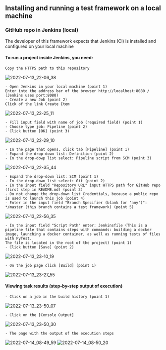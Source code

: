 ## Installing and running a test framework on a local machine
### GitHub repo in Jenkins (local)
The developer of this framework expects that Jenkins (CI) is installed and configured on your local machine
#### To run a project inside Jenkins, you need:
```shell
Copy the HTTPS path to this repository
```
![2022-07-13_22-06_38](https://user-images.githubusercontent.com/59145841/178812825-2535ac6c-c087-447f-a321-d7438e1b840d.png)
```shell
- Open Jenkins in your local machine (point 1)
Enter into the address bar of the browser http://localhost:8080 / (Jenkins uses port:8080) 
- Create a new Job (point 2)
Click of the link Create Item 
```
![2022-07-13_22-25_11](https://user-images.githubusercontent.com/59145841/178815590-5352d7d2-0a4e-433b-98d8-5563c137577f.png)
```shell
- Fill input field with name of job (required field) (point 1)
- Choose type job: Pipeline (point 2)
- Click button [OK] (point 3)
```
![2022-07-13_22-29_10](https://user-images.githubusercontent.com/59145841/178816503-ac566223-be28-4f95-b1f5-6304887805ed.png)
```shell
- In the page that opens, click tab [Pipeline] (point 1)
- Expand the drop-down list: Definition (point 2)
- In the drop-dowp list select: Pipeline script from SCM (point 3)
```
![2022-07-13_22-35_44](https://user-images.githubusercontent.com/59145841/178818485-23d36038-e9a3-4397-b182-15a8a40e9cb7.png)
```shell
- Expand the drop-down list: SCM (point 1)
- In the drop-down list select: Git (point 2)
- In the input field "Repository URL" input HTTPS path for GitHub repo (first step in README.md) (point 3)
- Do not change the drop-down list Credentials, because a public repo is used to launch this job (point 4)
- Enter in the input field "Branch Specifier (blank for 'any')": */master (this branch contains a test framework) (point 5)
```
![2022-07-13_22-56_35](https://user-images.githubusercontent.com/59145841/178825428-60334f3f-dd56-42dd-a518-4fd61555363c.png)
```shell
- In the input field "Script Path" enter: Jenkinsfile (This is a pipeline file that contains steps with commands: building a docker image, launching a docker container, as well as running tests of files with PyTest.
The file is located in the root of the project) (point 1)
- Click button [Save] (point 2)
```
![2022-07-13_23-10_19](https://user-images.githubusercontent.com/59145841/178829082-a5219d79-c5b8-4e85-95e3-790f582bcd84.png)
```shell
- On the job page click [Build] (point 1)
```
![2022-07-13_23-27_55](https://user-images.githubusercontent.com/59145841/178829224-698ab541-f17f-4cc0-8147-500f0800cfe2.png)
#### Viewing task results (step-by-step output of execution)
```shell
- Click on a job in the build history (point 1)
```
![2022-07-13_23-50_07](https://user-images.githubusercontent.com/59145841/178908763-379b333e-5d2b-4a2e-9a36-5014e6523719.png)
```shell
- Click on the [Console Output]
```
![2022-07-13_23-50_30](https://user-images.githubusercontent.com/59145841/178909040-dfb14296-f6fa-4ada-83d1-426377bc5ddf.png)
```shell
- The page with the output of the execution steps
```
![2022-07-14_08-49_59](https://user-images.githubusercontent.com/59145841/178909684-92562cd5-7878-4e93-a794-8f9620cf6322.png)
![2022-07-14_08-50_20](https://user-images.githubusercontent.com/59145841/178909702-a7dd8b29-1a51-46cd-9bbc-1c8e78497050.png)

